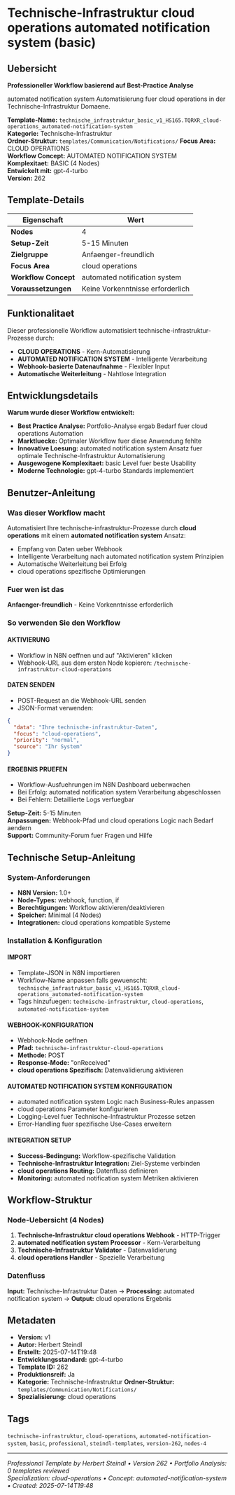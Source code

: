 # Technische-Infrastruktur cloud operations automated notification system (basic)

## Uebersicht

**Professioneller Workflow basierend auf Best-Practice Analyse**

automated notification system Automatisierung fuer cloud operations in der Technische-Infrastruktur Domaene.

**Template-Name:** `technische_infrastruktur_basic_v1_HS165.TQRXR_cloud-operations_automated-notification-system`  
**Kategorie:** Technische-Infrastruktur  
**Ordner-Struktur:** `templates/Communication/Notifications/`
**Focus Area:** CLOUD OPERATIONS  
**Workflow Concept:** AUTOMATED NOTIFICATION SYSTEM  
**Komplexitaet:** BASIC (4 Nodes)  
**Entwickelt mit:** gpt-4-turbo  
**Version:** 262

## Template-Details

| **Eigenschaft** | **Wert** |
|------------------|----------|
| **Nodes** | 4 |
| **Setup-Zeit** | 5-15 Minuten |
| **Zielgruppe** | Anfaenger-freundlich |
| **Focus Area** | cloud operations |
| **Workflow Concept** | automated notification system |
| **Voraussetzungen** | Keine Vorkenntnisse erforderlich |

## Funktionalitaet

Dieser professionelle Workflow automatisiert technische-infrastruktur-Prozesse durch:
- **CLOUD OPERATIONS** - Kern-Automatisierung
- **AUTOMATED NOTIFICATION SYSTEM** - Intelligente Verarbeitung
- **Webhook-basierte Datenaufnahme** - Flexibler Input
- **Automatische Weiterleitung** - Nahtlose Integration



## Entwicklungsdetails

**Warum wurde dieser Workflow entwickelt:**
- **Best Practice Analyse:** Portfolio-Analyse ergab Bedarf fuer cloud operations Automation
- **Marktluecke:** Optimaler Workflow fuer diese Anwendung fehlte
- **Innovative Loesung:** automated notification system Ansatz fuer optimale Technische-Infrastruktur Automatisierung
- **Ausgewogene Komplexitaet:** basic Level fuer beste Usability
- **Moderne Technologie:** gpt-4-turbo Standards implementiert

## Benutzer-Anleitung

### Was dieser Workflow macht
Automatisiert Ihre technische-infrastruktur-Prozesse durch **cloud operations** mit einem **automated notification system** Ansatz:
- Empfang von Daten ueber Webhook
- Intelligente Verarbeitung nach automated notification system Prinzipien
- Automatische Weiterleitung bei Erfolg
- cloud operations spezifische Optimierungen

### Fuer wen ist das
**Anfaenger-freundlich** - Keine Vorkenntnisse erforderlich

### So verwenden Sie den Workflow

#### AKTIVIERUNG
- Workflow in N8N oeffnen und auf "Aktivieren" klicken
- Webhook-URL aus dem ersten Node kopieren: `/technische-infrastruktur-cloud-operations`

#### DATEN SENDEN
- POST-Request an die Webhook-URL senden
- JSON-Format verwenden:
```json
{
  "data": "Ihre technische-infrastruktur-Daten",
  "focus": "cloud-operations",
  "priority": "normal",
  "source": "Ihr System"
}
```

#### ERGEBNIS PRUEFEN
- Workflow-Ausfuehrungen im N8N Dashboard ueberwachen
- Bei Erfolg: automated notification system Verarbeitung abgeschlossen
- Bei Fehlern: Detaillierte Logs verfuegbar

**Setup-Zeit:** 5-15 Minuten  
**Anpassungen:** Webhook-Pfad und cloud operations Logic nach Bedarf aendern  
**Support:** Community-Forum fuer Fragen und Hilfe

## Technische Setup-Anleitung

### System-Anforderungen
- **N8N Version:** 1.0+ 
- **Node-Types:** webhook, function, if
- **Berechtigungen:** Workflow aktivieren/deaktivieren
- **Speicher:** Minimal (4 Nodes)
- **Integrationen:** cloud operations kompatible Systeme

### Installation & Konfiguration

#### IMPORT
- Template-JSON in N8N importieren
- Workflow-Name anpassen falls gewuenscht: `technische_infrastruktur_basic_v1_HS165.TQRXR_cloud-operations_automated-notification-system`
- Tags hinzufuegen: `technische-infrastruktur`, `cloud-operations`, `automated-notification-system`

#### WEBHOOK-KONFIGURATION
- Webhook-Node oeffnen
- **Pfad:** `technische-infrastruktur-cloud-operations`
- **Methode:** POST
- **Response-Mode:** "onReceived"
- **cloud operations Spezifisch:** Datenvalidierung aktivieren

#### AUTOMATED NOTIFICATION SYSTEM KONFIGURATION
- automated notification system Logic nach Business-Rules anpassen
- cloud operations Parameter konfigurieren
- Logging-Level fuer Technische-Infrastruktur Prozesse setzen
- Error-Handling fuer spezifische Use-Cases erweitern

#### INTEGRATION SETUP
- **Success-Bedingung:** Workflow-spezifische Validation
- **Technische-Infrastruktur Integration:** Ziel-Systeme verbinden
- **cloud operations Routing:** Datenfluss definieren
- **Monitoring:** automated notification system Metriken aktivieren

## Workflow-Struktur

### Node-Uebersicht (4 Nodes)

1. **Technische-Infrastruktur cloud operations Webhook** - HTTP-Trigger
2. **automated notification system Processor** - Kern-Verarbeitung
3. **Technische-Infrastruktur Validator** - Datenvalidierung
4. **cloud operations Handler** - Spezielle Verarbeitung







### Datenfluss
**Input:** Technische-Infrastruktur Daten -> **Processing:** automated notification system -> **Output:** cloud operations Ergebnis

## Metadaten

- **Version:** v1
- **Autor:** Herbert Steindl
- **Erstellt:** 2025-07-14T19:48
- **Entwicklungsstandard:** gpt-4-turbo
- **Template ID:** 262
- **Produktionsreif:** Ja
- **Kategorie:** Technische-Infrastruktur
**Ordner-Struktur:** `templates/Communication/Notifications/`
- **Spezialisierung:** cloud operations

## Tags

`technische-infrastruktur`, `cloud-operations`, `automated-notification-system`, `basic`, `professional`, `steindl-templates`, `version-262`, `nodes-4`

---

*Professional Template by Herbert Steindl • Version 262 • Portfolio Analysis: 0 templates reviewed*  
*Specialization: cloud-operations • Concept: automated-notification-system • Created: 2025-07-14T19:48*